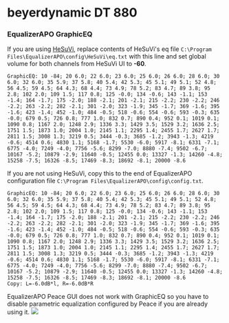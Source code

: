 # beyerdynamic DT 880
### EqualizerAPO GraphicEQ
If you are using [HeSuVi](https://sourceforge.net/projects/hesuvi/), replace contents of HeSuVi's eq file `C:\Program Files\EqualizerAPO\config\HeSuVi\eq.txt` with this line and set global volume for both channels from HeSuVi UI to **-60**.
```
GraphicEQ: 10 -84; 20 6.0; 22 6.0; 23 6.0; 25 6.0; 26 6.0; 28 6.0; 30 6.0; 32 6.0; 35 5.9; 37 5.8; 40 5.4; 42 5.3; 45 5.1; 49 5.1; 52 4.8; 56 4.5; 59 4.5; 64 4.3; 68 4.4; 73 4.9; 78 5.2; 83 4.7; 89 3.8; 95 2.8; 102 2.0; 109 1.5; 117 0.8; 125 -0.0; 134 -0.6; 143 -1.1; 153 -1.4; 164 -1.7; 175 -2.0; 188 -2.1; 201 -2.1; 215 -2.2; 230 -2.2; 246 -2.2; 263 -2.2; 282 -2.1; 301 -2.0; 323 -1.9; 345 -1.7; 369 -1.6; 395 -1.6; 423 -1.4; 452 -1.0; 484 -0.5; 518 -0.6; 554 -0.6; 593 -0.3; 635 -0.0; 679 0.5; 726 0.8; 777 1.0; 832 0.7; 890 0.4; 952 0.1; 1019 0.1; 1090 0.8; 1167 2.0; 1248 2.9; 1336 3.3; 1429 3.5; 1529 3.2; 1636 2.5; 1751 1.5; 1873 1.0; 2004 1.0; 2145 1.1; 2295 1.4; 2455 1.7; 2627 1.7; 2811 1.5; 3008 1.3; 3219 0.5; 3444 -0.3; 3685 -1.2; 3943 -1.3; 4219 -0.6; 4514 0.6; 4830 1.1; 5168 -1.7; 5530 -6.0; 5917 -8.1; 6331 -7.1; 6775 -4.0; 7249 -4.0; 7756 -5.6; 8299 -7.0; 8880 -7.4; 9502 -6.7; 10167 -5.2; 10879 -2.9; 11640 -0.5; 12455 0.0; 13327 -1.3; 14260 -4.8; 15258 -7.5; 16326 -8.5; 17469 -8.3; 18692 -8.1; 20000 -8.6
```
If you are not using HeSuVi, copy this to the end of EqualizerAPO configuration file `C:\Program Files\EqualizerAPO\config\config.txt`.
```
GraphicEQ: 10 -84; 20 6.0; 22 6.0; 23 6.0; 25 6.0; 26 6.0; 28 6.0; 30 6.0; 32 6.0; 35 5.9; 37 5.8; 40 5.4; 42 5.3; 45 5.1; 49 5.1; 52 4.8; 56 4.5; 59 4.5; 64 4.3; 68 4.4; 73 4.9; 78 5.2; 83 4.7; 89 3.8; 95 2.8; 102 2.0; 109 1.5; 117 0.8; 125 -0.0; 134 -0.6; 143 -1.1; 153 -1.4; 164 -1.7; 175 -2.0; 188 -2.1; 201 -2.1; 215 -2.2; 230 -2.2; 246 -2.2; 263 -2.2; 282 -2.1; 301 -2.0; 323 -1.9; 345 -1.7; 369 -1.6; 395 -1.6; 423 -1.4; 452 -1.0; 484 -0.5; 518 -0.6; 554 -0.6; 593 -0.3; 635 -0.0; 679 0.5; 726 0.8; 777 1.0; 832 0.7; 890 0.4; 952 0.1; 1019 0.1; 1090 0.8; 1167 2.0; 1248 2.9; 1336 3.3; 1429 3.5; 1529 3.2; 1636 2.5; 1751 1.5; 1873 1.0; 2004 1.0; 2145 1.1; 2295 1.4; 2455 1.7; 2627 1.7; 2811 1.5; 3008 1.3; 3219 0.5; 3444 -0.3; 3685 -1.2; 3943 -1.3; 4219 -0.6; 4514 0.6; 4830 1.1; 5168 -1.7; 5530 -6.0; 5917 -8.1; 6331 -7.1; 6775 -4.0; 7249 -4.0; 7756 -5.6; 8299 -7.0; 8880 -7.4; 9502 -6.7; 10167 -5.2; 10879 -2.9; 11640 -0.5; 12455 0.0; 13327 -1.3; 14260 -4.8; 15258 -7.5; 16326 -8.5; 17469 -8.3; 18692 -8.1; 20000 -8.6
Copy: L=-6.0dB*l, R=-6.0dB*R
```
EqualizerAPO Peace GUI does not work with GraphicEQ so you have to disable parametric equalization configured by Peace if you are already using it.
![](https://raw.githubusercontent.com/jaakkopasanen/AutoEq/master/results/Sonoma%20Model%20One/headphoncecom/onear/beyerdynamic%20DT%20880/beyerdynamic%20DT%20880.png)
